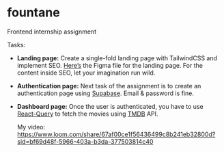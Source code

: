 # fountane
Frontend internship assignment

Tasks:
- **Landing page:** Create a single-fold landing page with TailwindCSS and implement SEO. [Here’s](https://www.figma.com/file/hCLSUmoBhYorxjMV7uN0jF/Untitled?type=design&node-id=0%3A1&mode=design&t=c49B2jB02wQAR3Ug-1) the Figma file for the landing page. For the content inside SEO, let your imagination run wild.
- **Authentication page:** Next task of the assignment is to create an authentication page using [Supabase](https://supabase.com/). Email & password is fine.
- **Dashboard page:** Once the user is authenticated, you have to use [React-Query](https://tanstack.com/query/latest) to fetch the movies using [TMDB](https://developer.themoviedb.org/reference/intro/getting-started) API.

  My video:
  https://www.loom.com/share/67af00ce1f56436499c8b241eb32800d?sid=bf69d48f-5966-403a-b3da-377503814c40
